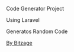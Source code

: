 Code Generator Project 

Using Laravel 

Generatos Random Code

<a href="bitzage.com">By Bitzage</a>
